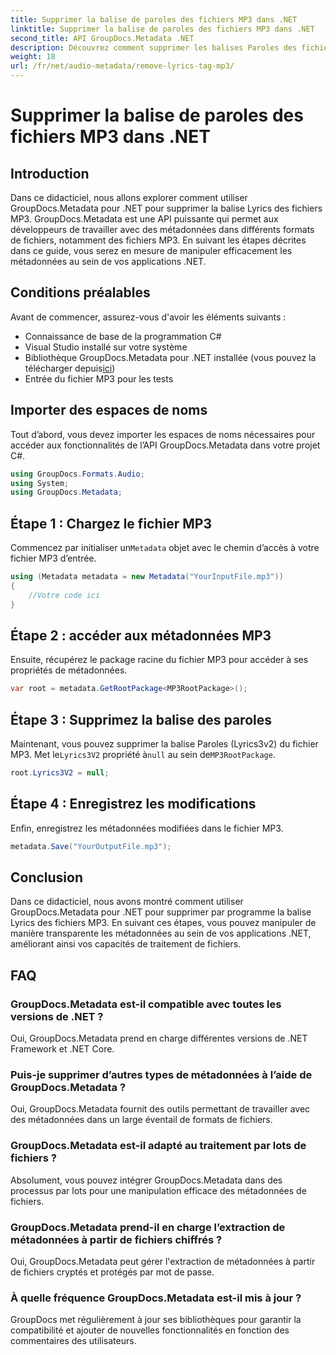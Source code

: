 ```yaml
---
title: Supprimer la balise de paroles des fichiers MP3 dans .NET
linktitle: Supprimer la balise de paroles des fichiers MP3 dans .NET
second_title: API GroupDocs.Metadata .NET
description: Découvrez comment supprimer les balises Paroles des fichiers MP3 à l’aide de GroupDocs.Metadata pour .NET. Suivez notre guide étape par étape pour une manipulation efficace des métadonnées.
weight: 18
url: /fr/net/audio-metadata/remove-lyrics-tag-mp3/
---
```


# Supprimer la balise de paroles des fichiers MP3 dans .NET

## Introduction
Dans ce didacticiel, nous allons explorer comment utiliser GroupDocs.Metadata pour .NET pour supprimer la balise Lyrics des fichiers MP3. GroupDocs.Metadata est une API puissante qui permet aux développeurs de travailler avec des métadonnées dans différents formats de fichiers, notamment des fichiers MP3. En suivant les étapes décrites dans ce guide, vous serez en mesure de manipuler efficacement les métadonnées au sein de vos applications .NET.
## Conditions préalables
Avant de commencer, assurez-vous d'avoir les éléments suivants :
- Connaissance de base de la programmation C#
- Visual Studio installé sur votre système
-  Bibliothèque GroupDocs.Metadata pour .NET installée (vous pouvez la télécharger depuis[ici](https://releases.groupdocs.com/metadata/net/))
- Entrée du fichier MP3 pour les tests

## Importer des espaces de noms
Tout d’abord, vous devez importer les espaces de noms nécessaires pour accéder aux fonctionnalités de l’API GroupDocs.Metadata dans votre projet C#.
```csharp
using GroupDocs.Formats.Audio;
using System;
using GroupDocs.Metadata;
```
## Étape 1 : Chargez le fichier MP3
 Commencez par initialiser un`Metadata` objet avec le chemin d’accès à votre fichier MP3 d’entrée.
```csharp
using (Metadata metadata = new Metadata("YourInputFile.mp3"))
{
    //Votre code ici
}
```
## Étape 2 : accéder aux métadonnées MP3
Ensuite, récupérez le package racine du fichier MP3 pour accéder à ses propriétés de métadonnées.
```csharp
var root = metadata.GetRootPackage<MP3RootPackage>();
```
## Étape 3 : Supprimez la balise des paroles
 Maintenant, vous pouvez supprimer la balise Paroles (Lyrics3v2) du fichier MP3. Met le`Lyrics3V2` propriété à`null` au sein de`MP3RootPackage`.
```csharp
root.Lyrics3V2 = null;
```
## Étape 4 : Enregistrez les modifications
Enfin, enregistrez les métadonnées modifiées dans le fichier MP3.
```csharp
metadata.Save("YourOutputFile.mp3");
```

## Conclusion
Dans ce didacticiel, nous avons montré comment utiliser GroupDocs.Metadata pour .NET pour supprimer par programme la balise Lyrics des fichiers MP3. En suivant ces étapes, vous pouvez manipuler de manière transparente les métadonnées au sein de vos applications .NET, améliorant ainsi vos capacités de traitement de fichiers.

## FAQ
### GroupDocs.Metadata est-il compatible avec toutes les versions de .NET ?
Oui, GroupDocs.Metadata prend en charge différentes versions de .NET Framework et .NET Core.
### Puis-je supprimer d’autres types de métadonnées à l’aide de GroupDocs.Metadata ?
Oui, GroupDocs.Metadata fournit des outils permettant de travailler avec des métadonnées dans un large éventail de formats de fichiers.
### GroupDocs.Metadata est-il adapté au traitement par lots de fichiers ?
Absolument, vous pouvez intégrer GroupDocs.Metadata dans des processus par lots pour une manipulation efficace des métadonnées de fichiers.
### GroupDocs.Metadata prend-il en charge l’extraction de métadonnées à partir de fichiers chiffrés ?
Oui, GroupDocs.Metadata peut gérer l'extraction de métadonnées à partir de fichiers cryptés et protégés par mot de passe.
### À quelle fréquence GroupDocs.Metadata est-il mis à jour ?
GroupDocs met régulièrement à jour ses bibliothèques pour garantir la compatibilité et ajouter de nouvelles fonctionnalités en fonction des commentaires des utilisateurs.